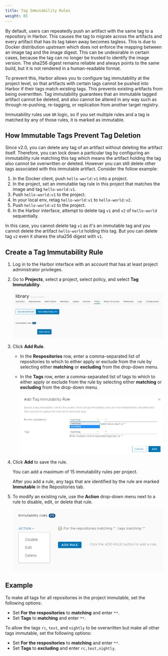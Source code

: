 ```yaml
---
title: Tag Immutability Rules
weight: 85
---
```


By default, users can repeatedly push an artifact with the same tag to a repository in Harbor. This causes the tag to migrate across the artifacts and every artifact that has its tag taken away becomes tagless. This is due to Docker distribution upstream which does not enforce the mapping between an image tag and the image digest. This can be undesirable in certain cases, because the tag can no longer be trusted to identify the image version. The sha256 digest remains reliable and always points to the same build, but it is not rendered in a human-readable format.

To prevent this, Harbor allows you to configure tag immutability at the project level, so that artifacts with certain tags cannot be pushed into Harbor if their tags match existing tags. This prevents existing artifacts from being overwritten. Tag immutability guarantees that an immutable tagged artifact cannot be deleted, and also cannot be altered in any way such as through re-pushing, re-tagging, or replication from another target registry.

Immutability rules use `OR` logic, so if you set multiple rules and a tag is matched by any of those rules, it is marked as immutable. 

## How Immutable Tags Prevent Tag Deletion

Since v2.0, you can delete any tag of an artifact without deleting the artifact itself. Therefore, you can lock down a particular tag by configuring an immutability rule matching this tag which means the artifact holding the tag also cannot be overwritten or deleted. However you can still delete other tags associated with this immutable artifact. Consider the follow example:

1. In the Docker client, push `hello-world:v1` into a project.
1. In the project, set an immutable tag rule in this project that matches the image and tag `hello-world:v1`.
1. Push `hello-world:v1` to the project.
1. In your local env, retag `hello-world:v1` to `hello-world:v2`.
1. Push `hello-world:v2` to the project.
1. In the Harbor interface, attempt to delete tag `v1` and `v2` of `hello-world` sequentially.

In this case, you cannot delete tag `v1` as it's an immutable tag and you cannot delete the artifact `hello-world` holding this tag. But you can delete tag `v2` even it shares the sha256 digest with `v1`. 

## Create a Tag Immutability Rule

1. Log in to the Harbor interface with an account that has at least project administrator privileges.
1. Go to **Projects**, select a project, select policy, and select **Tag Immutability**.

    ![Add an immutability rule](../../img/tag-immutability.png)

1. Click **Add Rule**.

    - In the **Respositories** row, enter a comma-separated list of repositories to which to either apply or exclude from the rule by selecting either **matching** or **excluding** from the drop-down menu.
    - In the **Tags** row, enter a comma-separated list of tags to which to either apply or exclude from the rule by selecting either **matching** or **excluding** from the drop-down menu.
 
      ![Add an immutability rule](../../img/add-immutability-rule.png)
1. Click **Add** to save the rule.

    You can add a maximum of 15 immutability rules per project. 

    After you add a rule, any tags that are identified by the rule are marked **Immutable** in the Repositories tab.
1. To modify an existing rule, use the **Action** drop-down menu next to a rule to disable, edit, or delete that rule. 

    ![Immutability rules](../../img/edit-tag-immutability.png)

## Example

To make all tags for all repositories in the project immutable, set the following options:

- Set **For the respositories** to **matching** and enter `**`.
- Set **Tags** to **matching** and enter `**`.

To allow the tags `rc`, `test`, and `nightly` to be overwritten but make all other tags immutable, set the following options:

- Set **For the respositories** to **matching** and enter `**`.
- Set **Tags** to **excluding** and enter `rc,test,nightly`.
